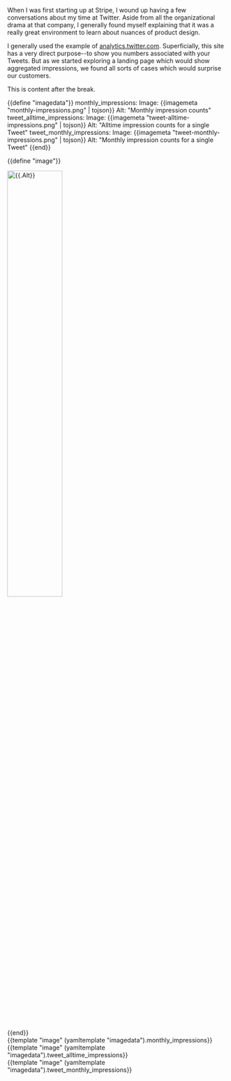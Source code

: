 When I was first starting up at Stripe, I wound up having a few conversations
about my time at Twitter.  Aside from all the organizational drama at that
company, I generally found myself explaining that it was a really great
environment to learn about nuances of product design.

I generally used the example of
[analytics.twitter.com](https://analytics.twitter.com).  Superficially, this
site has a very direct purpose--to show you numbers associated with your
Tweets.  But as we started exploring a landing page which would show
aggregated impressions, we found all sorts of cases which would surprise
our customers.

<!--BREAK-->

This is content after the break.

{{define "imagedata"}}
monthly_impressions:
  Image: {{imagemeta "monthly-impressions.png" | tojson}}
  Alt: "Monthly impression counts"
tweet_alltime_impressions:
  Image: {{imagemeta "tweet-alltime-impressions.png" | tojson}}
  Alt: "Alltime impression counts for a single Tweet"
tweet_monthly_impressions:
  Image: {{imagemeta "tweet-monthly-impressions.png" | tojson}}
  Alt: "Monthly impression counts for a single Tweet"
{{end}}

{{define "image"}}
  <p class="centered"><img style="width:50%;height:50%" width="{{.Image.Width}}" height="{{.Image.Height}}" src="{{.Image.Path}}" alt="{{.Alt}}" /></p>
{{end}}

<div id="example00"></div>

<div id="example01"></div>
{{template "image" (yamltemplate "imagedata").monthly_impressions}}
<div id="example02"></div>
{{template "image" (yamltemplate "imagedata").tweet_alltime_impressions}}
<div id="example03"></div>
{{template "image" (yamltemplate "imagedata").tweet_monthly_impressions}}

